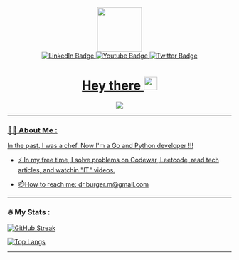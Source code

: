 <div id="header" align="center">
  <img src="https://media.giphy.com/media/WUlplcMpOCEmTGBtBW/giphy.gif" width="100"/>
</div>
<div id="badges" align="center">
  <a href="https://www.linkedin.com/in/maksim-krotkov-415931273/">
  <img src="https://img.shields.io/badge/LinkedIn-blue?style=for-the-badge&logo=linkedin&logoColor=white" alt="LinkedIn Badge"/>
  <a href="https://www.youtube.com/channel/UCb5oPUGQ0CKwqnj8Eo2CtKg">
  <img src="https://img.shields.io/badge/YouTube-red?style=for-the-badge&logo=youtube&logoColor=white" alt="Youtube Badge"/>
  <a href="your-twitter-URL">
  <img src="https://img.shields.io/badge/Twitter-blue?style=for-the-badge&logo=twitter&logoColor=white" alt="Twitter Badge"/>
</div>
<div id="counter" align="center">
  <img src="https://komarev.com/ghpvc/?username=DrrBurger&style=flat-square&color=blue" alt=""/>
  <h1>
  Hey there
  <img src="https://media.giphy.com/media/hvRJCLFzcasrR4ia7z/giphy.gif" width="30px"/>
</h1>
</div>
<div align="center">
  <img src="https://i.imgur.com/HIbS0Ph.png" width=auto height=auto/>
</div>
    
---
    
### :man_technologist: About Me : 
In the past, I was a chef. Now I'm a Go and Python developer !!!

- :zap: In my free time, I solve problems on Codewar, Leetcode, read tech articles, and watchin "IT" videos.

- :mailbox:How to reach me: dr.burger.m@gmail.com
 
---
    
### :fire: My Stats :    
[![GitHub Streak](http://github-readme-streak-stats.herokuapp.com?user=DrrBurger&theme=dark&background=000000)](https://git.io/streak-stats)

[![Top Langs](https://github-readme-stats.vercel.app/api/top-langs/?username=DrrBurger&layout=compact&theme=vision-friendly-dark)](https://github.com/anuraghazra/github-readme-stats)

---
    
